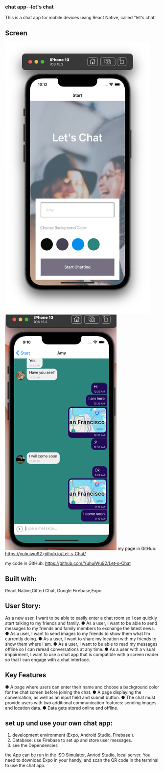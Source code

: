 ### chat app--let's chat

This is a chat app for mobile devices using React Native, called "let's chat'.

## Screen

![This is an image](/assets/start-view.png)
![This is an image](/assets/chat-view.png)
my page in GitHub:
https://yuhuiwu92.github.io/Let-s-Chat/

my code in GitHub:
https://github.com/YuhuiWu92/Let-s-Chat

## Built with:

React Native,Gifted Chat, Google Firebase,Expo

## User Story:

As a new user, I want to be able to easily enter a chat room so I can quickly start talking to my
friends and family.
● As a user, I want to be able to send messages to my friends and family members to exchange
the latest news.
● As a user, I want to send images to my friends to show them what I’m currently doing.
● As a user, I want to share my location with my friends to show them where I am.
● As a user, I want to be able to read my messages offline so I can reread conversations at any
time.
● As a user with a visual impairment, I want to use a chat app that is compatible with a screen
reader so that I can engage with a chat interface.

## Key Features

● A page where users can enter their name and choose a background color for the chat screen
before joining the chat.
● A page displaying the conversation, as well as an input field and submit button.
● The chat must provide users with two additional communication features: sending images
and location data.
● Data gets stored online and offline.

## set up und use your own chat app:

1. development environment (Expo, Android Studio, Firebase ).
2. Database: use Firebase to set up and store user messages.
3. see the Dependencies

the App can be run in the ISO Simulator, Anriod Studio, local server. You need to download Expo in your handy, and scan the QR code in the terminal to use the chat app.
